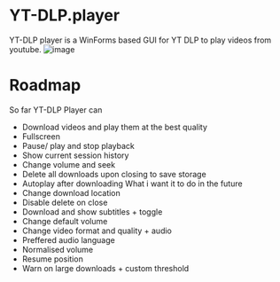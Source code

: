 # YT-DLP.player
YT-DLP player is a WinForms based GUI for YT DLP to play videos from youtube.
![image](https://github.com/user-attachments/assets/5399d607-988d-4371-b2d9-d369c69ca7a9)
# Roadmap
So far YT-DLP Player can
- Download videos and play them at the best quality
- Fullscreen
- Pause/ play and stop playback
- Show current session history
- Change volume and seek
- Delete all downloads upon closing to save storage
- Autoplay after downloading
What i want it to do in the future
- Change download location
- Disable delete on close
- Download and show subtitles + toggle
- Change default volume
- Change video format and quality + audio
- Preffered audio language
- Normalised volume
- Resume position
- Warn on large downloads + custom threshold

